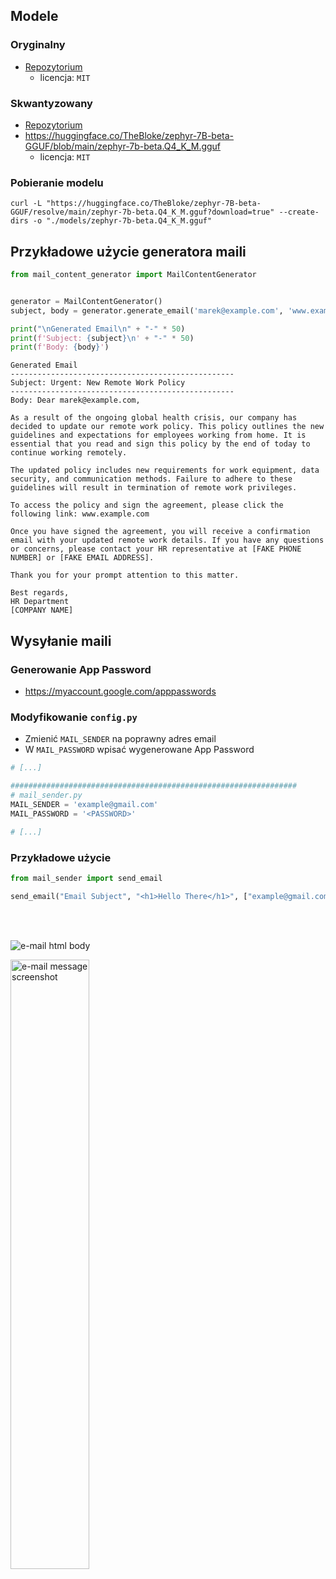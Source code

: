## Modele
### Oryginalny
- [Repozytorium](https://huggingface.co/HuggingFaceH4/zephyr-7b-beta)
    - licencja: `MIT`
### Skwantyzowany
- [Repozytorium](https://huggingface.co/TheBloke/zephyr-7B-beta-GGUF)
- https://huggingface.co/TheBloke/zephyr-7B-beta-GGUF/blob/main/zephyr-7b-beta.Q4_K_M.gguf
    - licencja: `MIT`

### Pobieranie modelu
```shell
curl -L "https://huggingface.co/TheBloke/zephyr-7B-beta-GGUF/resolve/main/zephyr-7b-beta.Q4_K_M.gguf?download=true" --create-dirs -o "./models/zephyr-7b-beta.Q4_K_M.gguf"
```

## Przykładowe użycie generatora maili
```python
from mail_content_generator import MailContentGenerator


generator = MailContentGenerator()
subject, body = generator.generate_email('marek@example.com', 'www.example.com')

print("\nGenerated Email\n" + "-" * 50)
print(f'Subject: {subject}\n' + "-" * 50)
print(f'Body: {body}')
```

```text
Generated Email
--------------------------------------------------
Subject: Urgent: New Remote Work Policy
--------------------------------------------------
Body: Dear marek@example.com,

As a result of the ongoing global health crisis, our company has decided to update our remote work policy. This policy outlines the new guidelines and expectations for employees working from home. It is essential that you read and sign this policy by the end of today to continue working remotely.

The updated policy includes new requirements for work equipment, data security, and communication methods. Failure to adhere to these guidelines will result in termination of remote work privileges.

To access the policy and sign the agreement, please click the following link: www.example.com

Once you have signed the agreement, you will receive a confirmation email with your updated remote work details. If you have any questions or concerns, please contact your HR representative at [FAKE PHONE NUMBER] or [FAKE EMAIL ADDRESS].

Thank you for your prompt attention to this matter.

Best regards,
HR Department
[COMPANY NAME]
```

## Wysyłanie maili
### Generowanie App Password
- https://myaccount.google.com/apppasswords

### Modyfikowanie `config.py`
- Zmienić `MAIL_SENDER` na poprawny adres email
- W `MAIL_PASSWORD` wpisać wygenerowane App Password
```py
# [...]

################################################################
# mail_sender.py
MAIL_SENDER = 'example@gmail.com'
MAIL_PASSWORD = '<PASSWORD>'

# [...]
```

### Przykładowe użycie 
```py
from mail_sender import send_email

send_email("Email Subject", "<h1>Hello There</h1>", ["example@gmail.com"])
```
<br>
<br>

![e-mail html body](https://github.com/user-attachments/assets/e1f9d2ab-6cc0-409b-843f-2fedde72cf83)
<div display="flex">
    <img src="https://github.com/user-attachments/assets/d703072b-07e8-498c-8817-ff3cfc6ddff6" alt="e-mail message screenshot" width="50%" />
</div>



